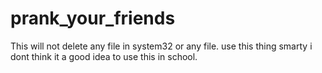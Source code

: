 # prank_your_friends
This will not delete any file in system32 or any file. use this thing smarty
i dont think it a good idea to use this in school.
